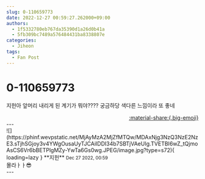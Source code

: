 ```yaml
---
slug: 0-110659773
date: 2022-12-27 00:59:27.262000+09:00
authors:
  - 1f5332780eb767da35390d1a26d0b41a
  - 5fb309bc7489a576484431ba8338807e
categories:
  - Jiheon
tags:
  - Fan Post
---
```


# 0-110659773

<div class="post-container" markdown="1">
<div class="content-container md-sidebar__scrollwrap" markdown="1">

지헌아 앞머리 내리게 된 계기가 뭐야???? 궁금하당 색다른 느낌이라 또 좋네

</div>
</div>

<div style="text-align: right;" markdown="1">
<a href="https://weverse.io/fromis9/fanpost/0-110659773" style="text-align: right;">:material-share:{.big-emoji}</a>
</div>
---

<div class="comments-container md-sidebar__scrollwrap" markdown="1">
<div class="comment" markdown="1">
<div class='id-container' markdown="1">
![](https://phinf.wevpstatic.net/MjAyMzA2MjZfMTQw/MDAxNjg3NzQ3NzE2NzE3.sTjhSGjoy3v4YWgOusaUyTJCAiIDDI34b7SBTjVAeUIg.TVETBI6wZ_tQjmoAsCS6Vr6bBETPlgMZy-YwTa6Gs0wg.JPEG/image.jpg?type=s72){ loading=lazy }
**<span class="artist">지헌</span>** <small>Dec 27 2022, 00:59</small><br>
</div>
<div class='comment-body' markdown="1">
몰라ㅏㅏ😎
</div>
</div>
</div>
---
